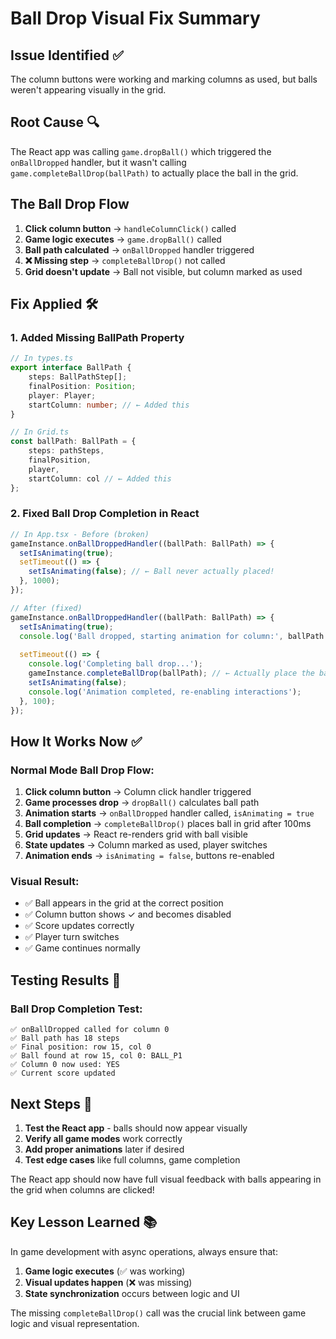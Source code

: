 # Ball Drop Visual Fix Summary

## Issue Identified ✅
The column buttons were working and marking columns as used, but balls weren't appearing visually in the grid.

## Root Cause 🔍
The React app was calling `game.dropBall()` which triggered the `onBallDropped` handler, but it wasn't calling `game.completeBallDrop(ballPath)` to actually place the ball in the grid.

## The Ball Drop Flow
1. **Click column button** → `handleColumnClick()` called
2. **Game logic executes** → `game.dropBall()` called  
3. **Ball path calculated** → `onBallDropped` handler triggered
4. **❌ Missing step** → `completeBallDrop()` not called
5. **Grid doesn't update** → Ball not visible, but column marked as used

## Fix Applied 🛠️

### 1. **Added Missing BallPath Property**
```typescript
// In types.ts
export interface BallPath {
    steps: BallPathStep[];
    finalPosition: Position;
    player: Player;
    startColumn: number; // ← Added this
}

// In Grid.ts
const ballPath: BallPath = {
    steps: pathSteps,
    finalPosition,
    player,
    startColumn: col // ← Added this
};
```

### 2. **Fixed Ball Drop Completion in React**
```typescript
// In App.tsx - Before (broken)
gameInstance.onBallDroppedHandler((ballPath: BallPath) => {
  setIsAnimating(true);
  setTimeout(() => {
    setIsAnimating(false); // ← Ball never actually placed!
  }, 1000);
});

// After (fixed)
gameInstance.onBallDroppedHandler((ballPath: BallPath) => {
  setIsAnimating(true);
  console.log('Ball dropped, starting animation for column:', ballPath.startColumn);
  
  setTimeout(() => {
    console.log('Completing ball drop...');
    gameInstance.completeBallDrop(ballPath); // ← Actually place the ball!
    setIsAnimating(false);
    console.log('Animation completed, re-enabling interactions');
  }, 100);
});
```

## How It Works Now ✅

### **Normal Mode Ball Drop Flow:**
1. **Click column button** → Column click handler triggered
2. **Game processes drop** → `dropBall()` calculates ball path
3. **Animation starts** → `onBallDropped` handler called, `isAnimating = true`
4. **Ball completion** → `completeBallDrop()` places ball in grid after 100ms
5. **Grid updates** → React re-renders grid with ball visible
6. **State updates** → Column marked as used, player switches
7. **Animation ends** → `isAnimating = false`, buttons re-enabled

### **Visual Result:**
- ✅ Ball appears in the grid at the correct position
- ✅ Column button shows ✓ and becomes disabled  
- ✅ Score updates correctly
- ✅ Player turn switches
- ✅ Game continues normally

## Testing Results 🧪

### **Ball Drop Completion Test:**
```
✅ onBallDropped called for column 0
✅ Ball path has 18 steps  
✅ Final position: row 15, col 0
✅ Ball found at row 15, col 0: BALL_P1
✅ Column 0 now used: YES
✅ Current score updated
```

## Next Steps 🚀

1. **Test the React app** - balls should now appear visually
2. **Verify all game modes** work correctly
3. **Add proper animations** later if desired
4. **Test edge cases** like full columns, game completion

The React app should now have full visual feedback with balls appearing in the grid when columns are clicked!

## Key Lesson Learned 📚
In game development with async operations, always ensure that:
1. **Game logic executes** (✅ was working)
2. **Visual updates happen** (❌ was missing)
3. **State synchronization** occurs between logic and UI

The missing `completeBallDrop()` call was the crucial link between game logic and visual representation.